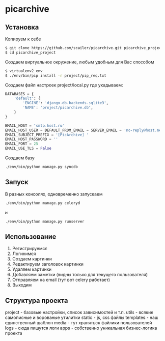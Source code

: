 picarchive
==========

## Установка ##

Копируем к себе

```sh
$ git clone https://github.com/scailer/picarchive.git picarchive_project
$ cd picarchive_project
```

Создаем виртуальное окружение, любым удобным для Вас способом

```sh
$ virtualenv2 env
$ ./env/bin/pip install -r project/pip_req.txt
```

Создаем файл настроек project/local.py где укадываем:

```python
DATABASES = {
    'default': {
        'ENGINE': 'django.db.backends.sqlite3',
        'NAME': 'project/picarchive.db',
    }
}

EMAIL_HOST = 'smtp.host.ru'
EMAIL_HOST_USER = DEFAULT_FROM_EMAIL = SERVER_EMAIL = 'no-reply@host.net'
EMAIL_SUBJECT_PREFIX = '[PicArchive] '
EMAIL_HOST_PASSWORD = ''
EMAIL_PORT = 25
EMAIL_USE_TLS = False
```

Создаем базу 

```sh
./env/bin/python manage.py syncdb
```


## Запуск ##

В разных консолях, одновременно запускаем

```sh
./env/bin/python manage.py celeryd
```

и

```sh
./env/bin/python manage.py runserver
```


## Использование ##

1. Регистрируемся
2. Логинимся
3. Создаем картинки
4. Редактируем заголовок картинки
5. Удаляем картинки
6. Добавляем заметки (видны только для текущего пользователя)
7. Отправляем на email (тут вот celery работает)
8. Выходим


## Структура проекта ##

project - базовые настройки, список зависимостей и т.п.
utils - всякие самописные и ворованые утилитки
static - js, css файлы
templates - наш единственный шаблон
media - тут храняться файлики пользователей
logs - сюда пишутся логи
apps - собственно уникальная бизнес-логика проекта
